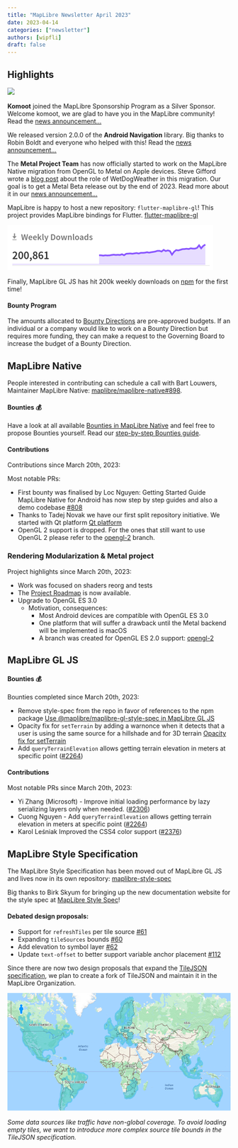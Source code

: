 ```yaml
---
title: "MapLibre Newsletter April 2023"
date: 2023-04-14
categories: ["newsletter"]
authors: [wipfli]
draft: false
---
```


## Highlights

<img style="max-width:100%;" src="https://maplibre.org/news/2023-04-06-komoot-becomes-a-maplibre-silver-sponsor/maplibre-komoot-logo.svg" width=450>

**Komoot** joined the MapLibre Sponsorship Program as a Silver Sponsor. Welcome komoot, we are glad to have you in the MapLibre community! Read the [news announcement...](https://maplibre.org/news/2023-04-06-komoot-becomes-a-maplibre-silver-sponsor/)

We released version 2.0.0 of the **Android Navigation** library. Big thanks to Robin Boldt and everyone who helped with this! Read the [news announcement...](https://maplibre.org/news/2023-03-27-android-navigation-version-2/)

The **Metal Project Team** has now officially started to work on the MapLibre Native migration from OpenGL to Metal on Apple devices. Steve Gifford wrote a [blog post](https://www.wetdogweather.com/blog/maplibre-upgrade) about the role of WetDogWeather in this migration. Our goal is to get a Metal Beta release out by the end of 2023. Read more about it in our [news announcement...](https://maplibre.org/news/2023-03-23-metal-project-team-started/)

MapLibre is happy to host a new repository: `flutter-maplibre-gl`! This project provides MapLibre bindings for Flutter. [flutter-maplibre-gl](https://github.com/maplibre/flutter-maplibre-gl)

<a href="https://www.npmjs.com/package/maplibre-gl">
  <img style="max-width:100%;" src="npm-200k.png">
</a>

Finally, MapLibre GL JS has hit 200k weekly downloads on [npm](https://www.npmjs.com/package/maplibre-gl) for the first time!

#### Bounty Program

The amounts allocated to [Bounty Directions](https://github.com/maplibre/maplibre/issues?q=is%3Aissue+is%3Aopen+label%3A%22bounty+direction%22) are pre-approved budgets. If an individual or a company would like to work on a Bounty Direction but requires more funding, they can make a request to the Governing Board to increase the budget of a Bounty Direction.

## MapLibre Native

People interested in contributing can schedule a call with Bart Louwers, Maintainer MapLibre Native: <a href="https://github.com/maplibre/maplibre-native/discussions/898">maplibre/maplibre-native#898</a>.

#### Bounties 💰

Have a look at all available [Bounties in MapLibre Native](https://github.com/maplibre/maplibre-native/issues?q=is%3Aissue+is%3Aopen+label%3A%22%F0%9F%92%B0+bounty+S%22%2C%22%F0%9F%92%B0+bounty+M%22%2C%22%F0%9F%92%B0+bounty+L%22%2C%22%F0%9F%92%B0+bounty+XL%22%2C%22%F0%9F%92%B0+bounty+XXL%22+) and feel free to propose Bounties yourself. Read our [step-by-step Bounties guide](http://localhost:45707/roadmap/step-by-step-bounties-guide/).

#### Contributions

Contributions since March 20th, 2023:

Most notable PRs:

- First bounty was finalised by Loc Nguyen: Getting Started Guide MapLibre Native for Android has now step by step guides and also a demo codebase [#808](https://github.com/maplibre/maplibre-native/issues/808)
- Thanks to Tadej Novak we have our first split repository initiative. We started with Qt platform [Qt platform](https://github.com/maplibre/maplibre-native-qt)
- OpenGL 2 support is dropped. For the ones that still want to use OpenGL 2 please refer to the [opengl-2](https://github.com/maplibre/maplibre-native/tree/opengl-2) branch.

### Rendering Modularization & Metal project

Project highlights since March 20th, 2023:

- Work was focused on shaders reorg and tests
- The <a href="https://github.com/orgs/maplibre/projects/8">Project Roadmap</a> is now available.
- Upgrade to OpenGL ES 3.0
  - Motivation, consequences:
    - Most Android devices are compatible with OpenGL ES 3.0
    - One platform that will suffer a drawback until the Metal backend will be implemented is macOS
    - A branch was created for OpenGL ES 2.0 support: [opengl-2](https://github.com/maplibre/maplibre-native/tree/opengl-2)

## MapLibre GL JS

#### Bounties 💰

Bounties completed since March 20th, 2023:

- Remove style-spec from the repo in favor of references to the npm package [Use @maplibre/maplibre-gl-style-spec in MapLibre GL JS](https://github.com/maplibre/maplibre-gl-js/issues/2194)
- Opacity fix for `setTerrain` by adding a warnonce when it detects that a user is using the same source for a hillshade and for 3D terrain [Opacity fix for setTerrain](https://github.com/maplibre/maplibre-gl-js/issues/2035)
- Add `queryTerrainElevation` allows getting terrain elevation in meters at specific point ([#2264](https://github.com/maplibre/maplibre-gl-js/pull/2264))

#### Contributions

Most notable PRs since March 20th, 2023:

- Yi Zhang (Microsoft) - Improve initial loading performance by lazy serializing layers only when needed. ([#2306](https://github.com/maplibre/maplibre-gl-js/pull/2306))
- Cuong Nguyen - Add `queryTerrainElevation` allows getting terrain elevation in meters at specific point ([#2264](https://github.com/maplibre/maplibre-gl-js/pull/2264))
- Karol Leśniak Improved the CSS4 color support ([#2376](https://github.com/maplibre/maplibre-gl-js/pull/2376))

## MapLibre Style Specification

The MapLibre Style Specification has been moved out of MapLibre GL JS and lives now in its own repository: [maplibre-style-spec](https://github.com/maplibre/maplibre-style-spec)

Big thanks to Birk Skyum for bringing up the new documentation website for the style spec at [MapLibre Style Spec](https://maplibre.org/maplibre-style-spec/)!

#### Debated design proposals:

- Support for `refreshTiles` per tile source [#61](https://github.com/maplibre/maplibre-style-spec/issues/61)
- Expanding `tileSources` bounds [#60](https://github.com/maplibre/maplibre-style-spec/issues/60)
- Add elevation to symbol layer [#62](https://github.com/maplibre/maplibre-style-spec/issues/62)
- Update `text-offset` to better support variable anchor placement [#112](https://github.com/maplibre/maplibre-style-spec/issues/112)

Since there are now two design proposals that expand the <a href="https://github.com/mapbox/tilejson-spec">TileJSON specification</a>, we plan to create a fork of TileJSON and maintain it in the MapLibre Organization.

<a href="https://github.com/maplibre/maplibre-style-spec/issues/60">
<img style="max-width:100%;" src="tile-bounds.png">
</a>

<i>Some data sources like traffic have non-global coverage. To avoid loading empty tiles, we want to introduce more complex source tile bounds in the TileJSON specification.</i>
